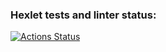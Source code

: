 ### Hexlet tests and linter status:
[![Actions Status](https://github.com/dsp755/typescript-project-81/actions/workflows/hexlet-check.yml/badge.svg)](https://github.com/dsp755/typescript-project-81/actions)